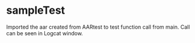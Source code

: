 # sampleTest
 Imported the aar created from AARtest to test function call from main. Call can be seen in Logcat window.
